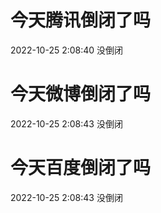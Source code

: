# 今天腾讯倒闭了吗

2022-10-25 2:08:40 没倒闭

# 今天微博倒闭了吗

2022-10-25 2:08:43 没倒闭

# 今天百度倒闭了吗

2022-10-25 2:08:43 没倒闭

